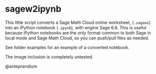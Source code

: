 

# sagew2ipynb

This little script converts a Sage Math Cloud online worksheet, (`.sagews`) into an iPython notebook (`.ipynb`), with engine Sage 6.6. This is  useful because iPython notebooks are the only format common to both Sage in local mode and Sage Math Cloud, so you can push/pull files as needed.

See folder examples for an example of a converted notebook.

The image inclusion is completely untested.

@anteprandium


